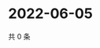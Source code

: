 # 2022-06-05

共 0 条

<!-- BEGIN WEIBO -->
<!-- 最后更新时间 Sun Jun 05 2022 00:15:45 GMT+0800 (China Standard Time) -->

<!-- END WEIBO -->
